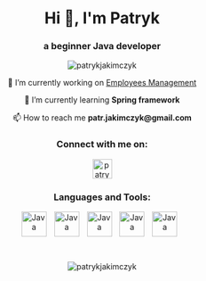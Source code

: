 <h1 align="center">Hi 👋, I'm Patryk</h1>
<h3 align="center">a beginner Java developer</h3>

<p align="center"> <img src="https://komarev.com/ghpvc/?username=patrykjakimczyk&label=Profile%20views&color=0e75b6&style=flat" alt="patrykjakimczyk" /> </p>

<p align="center">
    🔭 I’m currently working on <a href="https://github.com/patrykjakimczyk/employees_management">Employees Management</a>
</p>

<p align="center">
    🌱 I’m currently learning <b>Spring framework</b>
</p>

<p align="center">
    📫 How to reach me <b>patr.jakimczyk@gmail.com</b>
</p>

<h3 align="center">Connect with me on:</h3>

<div align="center">
    <p align="center">
    <a href="https://linkedin.com/in/patryk-jakimczyk-31a434211/" target="blank"><img align="center" src="https://raw.githubusercontent.com/rahuldkjain/github-profile-readme-generator/master/src/images/icons/Social/linked-in-alt.svg" alt="patrykjakimczyk" height="35" width="35" /></a>
    </p>
</div>

<div align="center">
    <p align="center">
        <h3 align="center">Languages and Tools:</h3>
        <img align="center" alt="Java" width="45" style="padding-right:10px;" src="https://cdn.jsdelivr.net/gh/devicons/devicon/icons/java/java-original.svg"/>
        <img align="center" alt="Java" width="45" style="padding-right:10px;" src="https://cdn.jsdelivr.net/gh/devicons/devicon/icons/spring/spring-original.svg"/>
        <img align="center" alt="Java" width="45" style="padding-right:10px;" src="https://cdn.jsdelivr.net/gh/devicons/devicon/icons/mysql/mysql-original-wordmark.svg"/>
        <img align="center" alt="Java" width="45" style="padding-right:10px;" src="https://cdn.jsdelivr.net/gh/devicons/devicon/icons/postgresql/postgresql-original-wordmark.svg"/>
        <img align="center" alt="Java" width="45" style="padding-right:10px;" src="https://cdn.jsdelivr.net/gh/devicons/devicon/icons/git/git-original.svg"/>
    </p>
</div>

<br>

<p align="center">
<img align="" src="https://github-readme-stats.vercel.app/api/top-langs?username=patrykjakimczyk&show_icons=true&locale=en&layout=compact" alt="patrykjakimczyk" />
</p>
